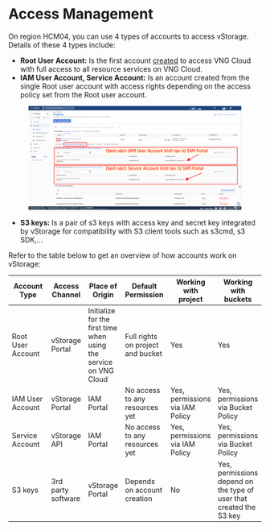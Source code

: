 # Access Management

On region HCM04, you can use 4 types of accounts to access vStorage. Details of these 4 types include:

* **Root User Account:** Is the first account [created](https://register.vngcloud.vn/signup) to access VNG Cloud with full access to all resource services on VNG Cloud.
* **IAM User Account, Service Account:** Is an account created from the single Root user account with access rights depending on the access policy set from the Root user account.

<figure><img src="../../../../.gitbook/assets/image (2).png" alt=""><figcaption></figcaption></figure>

* **S3 keys:** Is a pair of s3 keys with access key and secret key integrated by vStorage for compatibility with S3 client tools such as s3cmd, s3 SDK,...

Refer to the table below to get an overview of how accounts work on vStorage:

<table data-full-width="true"><thead><tr><th width="197">Account Type</th><th>Access Channel</th><th>Place of Origin</th><th>Default Permission</th><th>Working with project</th><th>Working with buckets</th></tr></thead><tbody><tr><td>Root User Account</td><td>vStorage Portal</td><td>Initialize for the first time when using the service on VNG Cloud</td><td>Full rights on project and bucket</td><td>Yes</td><td>Yes</td></tr><tr><td>IAM User Account</td><td>vStorage Portal</td><td>IAM Portal</td><td>No access to any resources yet</td><td>Yes, permissions via IAM Policy</td><td>Yes, permissions via Bucket Policy</td></tr><tr><td>Service Account</td><td>vStorage API</td><td>IAM Portal</td><td>No access to any resources yet</td><td>Yes, permissions via IAM Policy</td><td>Yes, permissions via Bucket Policy</td></tr><tr><td>S3 keys</td><td>3rd party software</td><td>vStorage Portal</td><td>Depends on account creation</td><td>No</td><td>Yes, permissions depend on the type of user that created the S3 key</td></tr></tbody></table>
